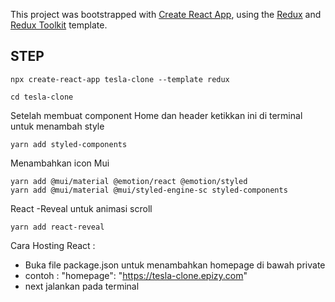 This project was bootstrapped with [Create React App](https://github.com/facebook/create-react-app), using the [Redux](https://redux.js.org/) and [Redux Toolkit](https://redux-toolkit.js.org/) template.

## STEP

```
npx create-react-app tesla-clone --template redux
```

```
cd tesla-clone
```

Setelah membuat component Home dan header ketikkan ini di terminal untuk menambah style

```
yarn add styled-components
```

Menambahkan icon Mui 

```
yarn add @mui/material @emotion/react @emotion/styled
yarn add @mui/material @mui/styled-engine-sc styled-components
```

React -Reveal untuk animasi scroll 

```
yarn add react-reveal
```

Cara Hosting React :

 - Buka file package.json untuk menambahkan homepage di bawah private
 - contoh : "homepage": "https://tesla-clone.epizy.com"
 - next jalankan pada terminal



